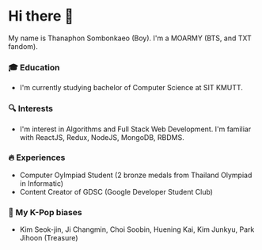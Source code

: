 # Hi there 👋
My name is Thanaphon Sombonkaeo (Boy). I'm a MOARMY (BTS, and TXT fandom).
### 🎓 Education
- I'm currently studying bachelor of Computer Science at SIT KMUTT.
### 🔍 Interests
- I'm interest in Algorithms and Full Stack Web Development. I'm familiar with ReactJS, Redux, NodeJS, MongoDB, RBDMS.
### 🔥 Experiences
- Computer Oylmpiad Student (2 bronze medals from Thailand Olympiad in Informatic)
- Content Creator of GDSC (Google Developer Student Club)
### 👑 My K-Pop biases
- Kim Seok-jin, Ji Changmin, Choi Soobin, Huening Kai, Kim Junkyu, Park Jihoon (Treasure)

